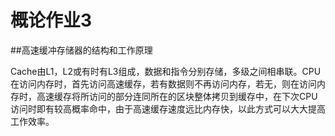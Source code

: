 # 概论作业3
##高速缓冲存储器的结构和工作原理

Cache由L1，L2或有时有L3组成，数据和指令分别存储，多级之间相串联。CPU在访问内存时，首先访问高速缓存，若有数据则不再访问内存，若无，则在访问内存时，高速缓存将所访问的部分连同所在的区块整体拷贝到缓存中，在下次CPU访问时即有较高概率命中，由于高速缓存速度远比内存快，以此方式可以大大提高工作效率。
